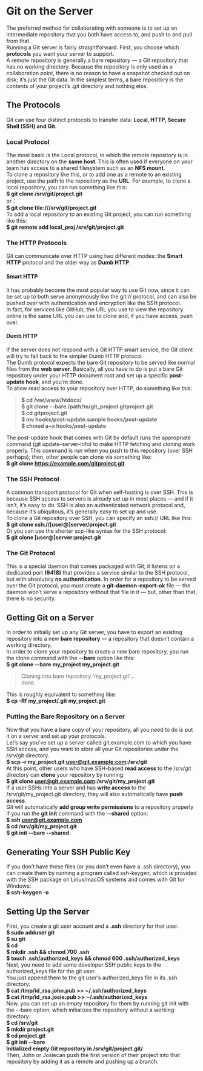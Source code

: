 # Git on the Server
The preferred method for collaborating with someone is to set up an intermediate repository that you both have access to, and push to and pull from that.    
Running a Git server is fairly straightforward. First, you choose which **protocols** you want your server to support.  
A remote repository is generally a bare repository — a Git repository that has no working directory. Because the repository is only used as a collaboration point, there is no reason to have a snapshot checked out on disk; it’s just the Git data. In the simplest terms, a bare repository is the contents of your project’s .git directory and nothing else.  
## The Protocols  
Git can use four distinct protocols to transfer data: **Local, HTTP, Secure Shell (SSH) and Git**.  
### Local Protocol  
The most basic is the Local protocol, in which the remote repository is in another directory on the **same host**. This is often used if everyone on your team has access to a shared filesystem such as an **NFS mount**.  
To clone a repository like this, or to add one as a remote to an existing project, use the path to the repository as the **URL**. For example, to clone a local repository, you can run something like this:  
**$ git clone /srv/git/project.git**  
or：  
**$ git clone file:///srv/git/project.git**  
To add a local repository to an existing Git project, you can run something like this:  
**$ git remote add local_proj /srv/git/project.git**  
### The HTTP Protocols  
Git can communicate over HTTP using two different modes: the **Smart HTTP** protocol and the older way as **Dumb HTTP**.  
#### Smart HTTP
It has probably become the most popular way to use Git now, since it can be set up to both serve anonymously like the git:// protocol, and can also be pushed over with authentication and encryption like the SSH protocol.  
In fact, for services like GitHub, the URL you use to view the repository online is the same URL you can use to clone and, if you have access, push over.  
#### Dumb HTTP  
If the server does not respond with a Git HTTP smart service, the Git client will try to fall back to the simpler Dumb HTTP protocol.  
The Dumb protocol expects the bare Git repository to be served like normal files from the **web server**. Basically, all you have to do is put a bare Git repository under your HTTP document root and set up a specific **post-update hook**, and you’re done.  
To allow read access to your repository over HTTP, do something like this:  
> **$ cd /var/www/htdocs/  
$ git clone --bare /path/to/git_project gitproject.git  
$ cd gitproject.git  
$ mv hooks/post-update.sample hooks/post-update  
$ chmod a+x hooks/post-update**  

The post-update hook that comes with Git by default runs the appropriate command (git update-server-info) to make HTTP fetching and cloning work properly. This command is run when you push to this repository (over SSH perhaps); then, other people can clone via something like:  
**$ git clone https://example.com/gitproject.git**  
### The SSH Protocol
A common transport protocol for Git when self-hosting is over SSH. This is because SSH access to servers is already set up in most places — and if it isn’t, it’s easy to do. SSH is also an authenticated network protocol and, because it’s ubiquitous, it’s generally easy to set up and use.  
To clone a Git repository over SSH, you can specify an ssh:// URL like this:  
**$ git clone ssh://[user@]server/project.git**  
Or you can use the shorter scp-like syntax for the SSH protocol:  
**$ git clone [user@]server:project.git**  
### The Git Protocol
This is a special daemon that comes packaged with Git; it listens on a dedicated port **(9418)** that provides a service similar to the SSH protocol, but with absolutely **no authentication**. In order for a repository to be served over the Git protocol, you must create a
**git-daemon-export-ok** file — the daemon won’t serve a repository without that file in it — but, other than that, there is no security.  

## Getting Git on a Server
In order to initially set up any Git server, you have to export an existing repository into a new **bare repository** — a repository that doesn’t contain a working directory.  
In order to clone your repository to create a new bare repository, you run the clone command with the **--bare** option like this:  
**$ git clone --bare my_project my_project.git**  
> Cloning into bare repository 'my_project.git'...  
> done.  

This is roughly equivalent to something like:  
**$ cp -Rf my_project/.git my_project.git**  
### Putting the Bare Repository on a Server  
Now that you have a bare copy of your repository, all you need to do is put it on a server and set up your protocols.  
Let’s say you’ve set up a server called git.example.com to which you have SSH access, and you want to store all your Git repositories under the /srv/git directory.  
**$ scp -r my_project.git user@git.example.com:/srv/git**  
At this point, other users who have SSH-based **read access** to the /srv/git directory can **clone** your repository by running:    
**$ git clone user@git.example.com:/srv/git/my_project.git**  
If a user SSHs into a server and has **write access** to the /srv/git/my_project.git directory, they will also automatically have **push access**.  
Git will automatically **add group write permissions** to a repository properly if you run the **git init** command with the **--shared** option:  
**$ ssh user@git.example.com  
$ cd /srv/git/my_project.git  
$ git init --bare --shared**  
## Generating Your SSH Public Key
If you don’t have these files (or you don’t even have a .ssh directory), you can create them by running a program called ssh-keygen, which is provided with the SSH package on Linux/macOS systems and comes with Git for Windows:  
**$ ssh-keygen -o**  
## Setting Up the Server
First, you create a git user account and a **.ssh** directory for that user.  
**$ sudo adduser git  
$ su git  
$ cd  
$ mkdir .ssh && chmod 700 .ssh  
$ touch .ssh/authorized_keys && chmod 600 .ssh/authorized_keys**  
Next, you need to add some developer SSH public keys to the authorized_keys file for the git user.  
You just append them to the git user’s authorized_keys file in its .ssh directory:  
**$ cat /tmp/id_rsa.john.pub >> ~/.ssh/authorized_keys  
$ cat /tmp/id_rsa.josie.pub >> ~/.ssh/authorized_keys**  
Now, you can set up an empty repository for them by running git init with the --bare option, which initializes the repository without a working directory:  
**$ cd /srv/git  
$ mkdir project.git  
$ cd project.git  
$ git init --bare    
Initialized empty Git repository in /srv/git/project.git/**  
Then, John or Josiecan push the first version of their project into that repository by adding it as a remote and pushing up a branch.  
